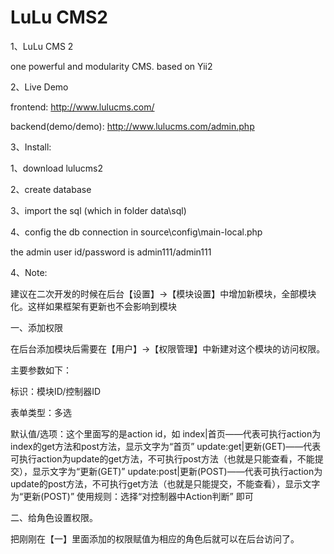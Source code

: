 # LuLu CMS2
1、LuLu CMS 2

one powerful and modularity CMS. based on Yii2



2、Live Demo

frontend: http://www.lulucms.com/

backend(demo/demo): http://www.lulucms.com/admin.php



3、Install:

1、download lulucms2

2、create database

3、import the sql (which in folder data\sql)

4、config the db connection in source\config\main-local.php

the admin user id/password is admin111/admin111


4、Note:

建议在二次开发的时候在后台【设置】->【模块设置】中增加新模块，全部模块化。这样如果框架有更新也不会影响到模块

一、添加权限

在后台添加模块后需要在【用户】->【权限管理】中新建对这个模块的访问权限。

主要参数如下：

标识：模块ID/控制器ID

表单类型：多选

默认值/选项：这个里面写的是action id，如
index|首页——代表可执行action为index的get方法和post方法，显示文字为“首页”
update:get|更新(GET)——代表可执行action为update的get方法，不可执行post方法（也就是只能查看，不能提交），显示文字为“更新(GET)”
update:post|更新(POST)——代表可执行action为update的post方法，不可执行get方法（也就是只能提交，不能查看），显示文字为“更新(POST)”
使用规则：选择“对控制器中Action判断” 即可

二、给角色设置权限。

把刚刚在【一】里面添加的权限赋值为相应的角色后就可以在后台访问了。


